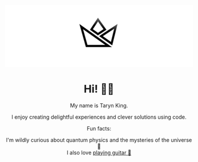 ![Social icon for TKing](https://github.com/TK1ng/TK1ng/blob/master/assets/crown--illuminated.svg)
<h1 align="center"> Hi! 👋🏾 </h1>
<p align="center"> My name is Taryn King.</p>
<p align="center">
I enjoy creating delightful experiences and clever solutions using code.
</p>
<p align="center">Fun facts:</p>
<p align="center">
 I'm wildly curious about quantum physics and the mysteries of the universe 🌌 <br>
 I also love <a href="https://www.instagram.com/kingtheguitarist/">playing guitar 🎸 </a>
</p>

<!-- Connect with me on [twitter](https://www.twitter.com/iimkiing) |
View my website [here](https://www.kingcodes.dev) -->

<!--- [![Taryn's GitHub stats](https://github-readme-stats.vercel.app/api?username=Tk1ng)](https://github.com/tk1ng/github-readme-stats)--->
